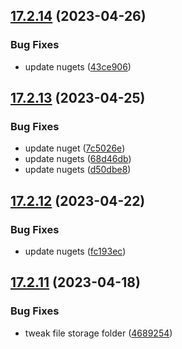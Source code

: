 ## [17.2.14](https://github.com/phandcock/GrampsView/compare/v17.2.13...v17.2.14) (2023-04-26)


### Bug Fixes

* update nugets ([43ce906](https://github.com/phandcock/GrampsView/commit/43ce90642ceea6d47ec3122a858a7ca85e2990dc))



## [17.2.13](https://github.com/phandcock/GrampsView/compare/v17.2.12...v17.2.13) (2023-04-25)


### Bug Fixes

* update nuget ([7c5026e](https://github.com/phandcock/GrampsView/commit/7c5026e3f82534b25e1de2affc8c2cd0870c64de))
* update nugets ([68d46db](https://github.com/phandcock/GrampsView/commit/68d46dbdff6337f4ead7ac6d07913b4b25df638a))
* update nugets ([d50dbe8](https://github.com/phandcock/GrampsView/commit/d50dbe852d732ee1b7fcaf6c93f3a409c8a468fb))



## [17.2.12](https://github.com/phandcock/GrampsView/compare/v17.2.11...v17.2.12) (2023-04-22)


### Bug Fixes

* update nugets ([fc193ec](https://github.com/phandcock/GrampsView/commit/fc193ec5b018b41c9daa594a1a2ff8d7cbb568aa))



## [17.2.11](https://github.com/phandcock/GrampsView/compare/v17.2.10...v17.2.11) (2023-04-18)


### Bug Fixes

* tweak file storage folder ([4689254](https://github.com/phandcock/GrampsView/commit/46892543aa1dc3c132de35369158bb722073ff59))



